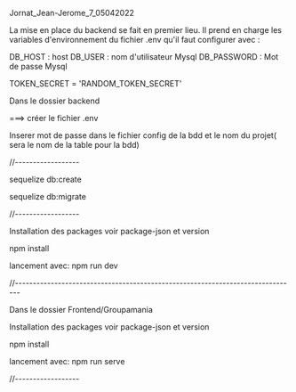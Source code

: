 Jornat_Jean-Jerome_7_05042022

La mise en place du backend se fait en premier lieu.
Il prend en charge les variables d'environnement du fichier .env qu'il faut configurer avec :

DB_HOST : host 
DB_USER : nom d'utilisateur Mysql
DB_PASSWORD : Mot de passe Mysql

TOKEN_SECRET = 'RANDOM_TOKEN_SECRET'



Dans le dossier backend


===> créer le fichier .env

Inserer mot de passe dans le fichier config de la bdd et le nom du projet( sera le nom de la table pour la bdd)

//------------------

sequelize db:create

sequelize db:migrate

//------------------

Installation des packages voir package-json et version

npm install

lancement avec: npm run dev

//-------------------------------------------------------------------------------

Dans le dossier Frontend/Groupamania

Installation des packages voir package-json et version

npm install

lancement avec: npm run serve

//------------------

